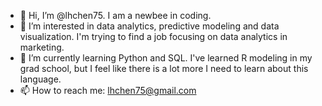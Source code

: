 - 👋 Hi, I’m @lhchen75. I am a newbee in coding. 
- 👀 I’m interested in data analytics, predictive modeling and data visualization. I'm trying to find a job focusing on data analytics in marketing.
- 🌱 I’m currently learning Python and SQL. I've learned R modeling in my grad school, but I feel like there is a lot more I need to learn about this language.
- 📫 How to reach me: lhchen75@gmail.com

<!---
lhchen75/lhchen75 is a ✨ special ✨ repository because its `README.md` (this file) appears on your GitHub profile.
You can click the Preview link to take a look at your changes.
--->

